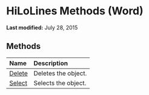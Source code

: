 
# HiLoLines Methods (Word)

 **Last modified:** July 28, 2015


## Methods



|**Name**|**Description**|
|:-----|:-----|
| [Delete](4fcb2251-3dbd-7c50-37e9-9905166822bc.md)|Deletes the object.|
| [Select](3bd797e6-ed73-0fde-3cee-3bfb6b456617.md)|Selects the object.|
